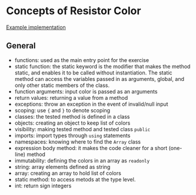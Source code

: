 # Concepts of Resistor Color

[Example implementation](https://exercism.io/tracks/csharp/exercises/resistor-color/solutions)

## General

- functions: used as the main entry point for the exercise
- static function: the static keyword is the modifier that makes the method static, and enables it to be called without instantiation. The static method can access the variables 		passed in as arguments, global, and only other static members of the class.
- function arguments: input color is passed as an arguments
- return values: returning a value from a method
- exceptions: throw an exception in the event of invalid/null input
- scoping: use `{` and `}` to denote scoping
- classes: the tested method is defined in a class
- objects: creating an object to keep list of colors
- visibility: making tested method and tested class `public`
- imports: import types through `using` statements
- namespaces: knowing where to find the `Array` class
- expression body method: it makes the code cleaner for a short (one-line) method
- immutability: defining the colors in an array as `readonly`
- string: array elements defined as string 
- array: creating an array to hold list of colors
- static method: to access metods at the type level.
- int: return sign integers
